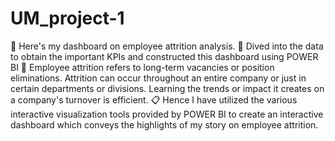 # UM_project-1 
📌 Here's my dashboard on employee attrition analysis. 
🔗 Dived into the data to obtain the important KPIs and constructed this dashboard using POWER BI
📍 Employee attrition refers to long-term vacancies or position eliminations. Attrition can occur throughout an entire company or just in certain departments or divisions. Learning the trends or impact it creates on a company's turnover is efficient.
📋 Hence I have utilized the various interactive visualization tools provided by POWER BI to create an interactive dashboard which conveys the highlights of my story on employee attrition.
